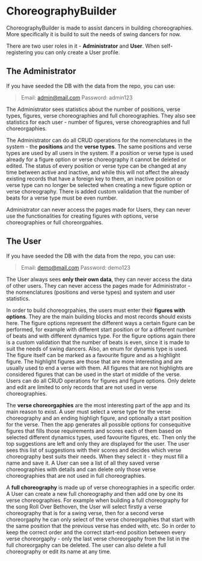 # ChoreographyBuilder

ChoreographyBuilder is made to assist dancers in building choreographies. More specifically it is build to suit the needs of swing dancers for now.

There are two user roles in it - **Administrator** and **User**. When self-registering you can only create a User profile.

## The Administrator
If you have seeded the DB with the data from the repo, you can use:
> Email: admin@mail.com
> Password: admin123

The Administrator sees statistics about the number of positions, verse types, figures, verse choreographies and full choreographies. They also see statistics for each user - number of figures, verse choreographies and full choreorgaphies.

The Administrator can do all CRUD operations for the nomenclatures in the system - the **positions** and the **verse types**. The same positions and verse types are used by all users in the system. If a position or verse type is used already for a figure option or verse choreography it cannot be deleted or edited. 
The status of every position or verse type can be changed at any time between active and inactive, and while this will not affect the already existing records that have a foreign key to them, an inactive position or verse type can no longer be selected when creating a new figure option or verse choreography.
There is added custom validation that the number of beats for a verse type must be even number.

Administrator can never access the pages made for Users, they can never use the functionalities for creating figures with options, verse choreographies or full choreorgpahies.

## The User
If you have seeded the DB with the data from the repo, you can use:
> Email: demo@mail.com
> Password: demo123

The User always sees **only their own data**, they can never access the data of other users. They can never access the pages made for Administrator - the nomenclatures (positions and verse types) and system and user statistics.

In order to build choreogrpahies, the users must enter their **figures with options**. They are the main building blocks and most records should exists here. The figure options represent the different ways a certain figure can be performed, for example with different start position or for a different number of beats and with different dynamics type. 
For the figure options again there is a custom validation that the number of beats is even, since it is made to suit the needs of swing dancers. Also, an enum for dynamis type is used. 
The figure itself can be marked as a favourite figure and as a highlight figure. The highlight figures are those that are more interesting and are usually used to end a verse with them. All figures that are not highlights are considered figures that can be used in the start ot middle of the verse.
Users can do all CRUD operations for figures and figure options. Only delete and edit are limited to only records that are not used in verse choreographies.

The **verse choreorgaphies** are the most interesting part of the app and its main reason to exist. A user must select a verse type for the verse choreography and an ending highligh figure, and optionally a start position for the verse. Then the app generates all possible options for consequitive figures that fills those requirements and scores each of them based on selected different dynamics types, used favourite figures, etc. Then only the top suggestions are left and only they are displayed for the user. 
The user sees this list of suggestions with their scores and decides which verse choreography best suits their needs. When they select it - they must fill a name and save it.
A User can see a list of all they saved verse choreographies with details and can delete only those verse choreographies that are not used in full choreographies.

A **full choreography** is made up of verse choreographies in a specific order. A User can create a new full choreography and then add one by one its verse choreographies. For example when building a full choreography for the song Roll Over Bethoven, the User will select firstly a verse choreography that is for a swing verse, then for a second verse choreorgaphy he can only select of the verse choreorgaphies that start with the same position that the previous verse has ended with, etc. 
So in order to keep the correct order and the correct start-end position between every verse choreorgaphy - only the last verse choreorgaphy from the list in the full choreorgaphy can be deleted.
The user can also delete a full choreography or edit its name at any time.
